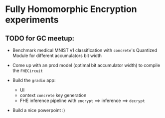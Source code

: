<!--
 Copyright 2022 gab
 
 Licensed under the Apache License, Version 2.0 (the "License");
 you may not use this file except in compliance with the License.
 You may obtain a copy of the License at
 
     http://www.apache.org/licenses/LICENSE-2.0
 
 Unless required by applicable law or agreed to in writing, software
 distributed under the License is distributed on an "AS IS" BASIS,
 WITHOUT WARRANTIES OR CONDITIONS OF ANY KIND, either express or implied.
 See the License for the specific language governing permissions and
 limitations under the License.
-->

# Fully Homomorphic Encryption experiments

## TODO for GC meetup:

* Benchmark medical MNIST v1 classification with `concrete`'s Quantized Module for different accumulators bit width
* Come up with an prod model (optimal bit accumulator width) to compile the `FHECircuit`
* Build the `gradio` app:
    * UI
    * context `concrete` key generation
    * FHE inference pipeline with `encrypt` ==> inference ==> `decrypt`

* Build a nice powerpoint :) 